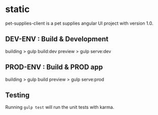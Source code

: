 # static

pet-supplies-client is a pet supplies angular UI project with version 1.0.

## DEV-ENV : Build & Development
building > gulp build:dev
preview > gulp serve:dev


## PROD-ENV : Build & PROD app
building > gulp build
preview > gulp serve:prod

## Testing

Running `gulp test` will run the unit tests with karma.
